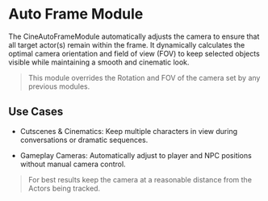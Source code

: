 # Auto Frame Module
The CineAutoFrameModule automatically adjusts the camera to ensure that all target actor(s) remain within the frame. It dynamically calculates the optimal camera orientation and field of view (FOV) to keep selected objects visible while maintaining a smooth and cinematic look.

> This module overrides the Rotation and FOV of the camera set by any previous modules.

## Use Cases
- Cutscenes & Cinematics: Keep multiple characters in view during conversations or dramatic sequences.

- Gameplay Cameras: Automatically adjust to player and NPC positions without manual camera control. 

> For best results keep the camera at a reasonable distance from the Actors being tracked.

